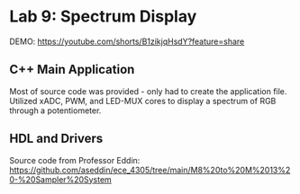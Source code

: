 # Lab 9: Spectrum Display

DEMO: https://youtube.com/shorts/B1zikjqHsdY?feature=share

## C++ Main Application
Most of source code was provided - only had to create the application file. Utilized xADC, PWM, and LED-MUX cores to display a spectrum of RGB through a potentiometer.

## HDL and Drivers
Source code from Professor Eddin: https://github.com/aseddin/ece_4305/tree/main/M8%20to%20M%2013%20-%20Sampler%20System